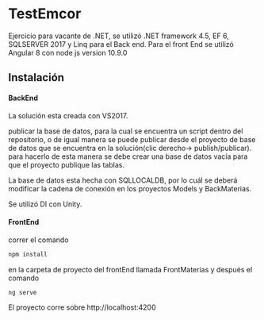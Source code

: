 # TestEmcor

Ejercicio para vacante de .NET, se utilizó .NET framework 4.5, EF 6, SQLSERVER 2017 y Linq para el Back end.
Para el front End se utilizó Angular 8 con node js version 10.9.0

## Instalación

#### BackEnd
La solución esta creada con VS2017.

publicar la base de datos, para la cual se encuentra un script dentro del repositorio, o de igual manera se puede publicar desde el proyecto de base de datos que se encuentra en la solución(clic derecho-> publish/publicar). para hacerlo de esta manera se debe crear una base de datos vacía para que el proyecto publique las tablas.

La base de datos esta hecha con SQLLOCALDB, por lo cuál se deberá modificar la cadena de conexión en los proyectos Models y BackMaterias.

Se utilizó DI con Unity.

#### FrontEnd

correr el comando 

```bash
npm install
```
en la carpeta de proyecto del frontEnd llamada FrontMaterias y después el comando
```bash
ng serve
```

El proyecto corre sobre http://localhost:4200